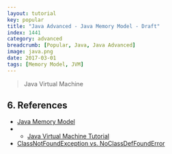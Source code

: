 ```yaml
---
layout: tutorial
key: popular
title: "Java Advanced - Java Memory Model - Draft"
index: 1441
category: advanced
breadcrumb: [Popular, Java, Java Advanced]
image: java.png
date: 2017-03-01
tags: [Memory Model, JVM]
---
```


> Java Virtual Machine


## 6. References
* [Java Memory Model](http://tutorials.jenkov.com/java-concurrency/java-memory-model.html)
* * [Java Virtual Machine Tutorial](https://www.tutorialspoint.com/java_virtual_machine/index.htm)
* [ClassNotFoundException vs. NoClassDefFoundError](https://dzone.com/articles/java-classnotfoundexception-vs-noclassdeffounderro)
